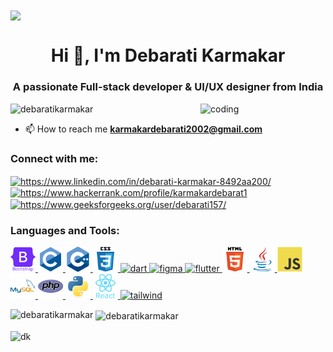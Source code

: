<img src="https://media3.giphy.com/media/v1.Y2lkPTc5MGI3NjExem5jcXF5eWdxcmJ1a3M5cWk1MjM1NzJ4cW42b2g2anRxajI1c3F3YSZlcD12MV9pbnRlcm5hbF9naWZfYnlfaWQmY3Q9Zw/tJDz8mPYyUJZ1Pg9fA/200.webp" width=250 align="center">

<br>



<h1 align="center">Hi 👋, I'm Debarati Karmakar</h1>
<h3 align="center">A passionate Full-stack developer & UI/UX designer from India</h3>



<img align="right" alt="coding" width="200" src="https://media.tenor.com/6JptszQgCnkAAAAj/text-work.gif">


<p align="left"> <img src="https://komarev.com/ghpvc/?username=debaratikarmakar&label=Profile%20views&color=0e75b6&style=flat" alt="debaratikarmakar" /> </p>

- 📫 How to reach me **karmakardebarati2002@gmail.com**





<h3 align="left">Connect with me:</h3>
<p align="left">
<a href="https://linkedin.com/in/https://www.linkedin.com/in/debarati-karmakar-8492aa200/" target="blank"><img align="center" src="https://raw.githubusercontent.com/rahuldkjain/github-profile-readme-generator/master/src/images/icons/Social/linked-in-alt.svg" alt="https://www.linkedin.com/in/debarati-karmakar-8492aa200/" height="30" width="40" /></a>
<a href="https://www.hackerrank.com/https://www.hackerrank.com/profile/karmakardebarat1" target="blank"><img align="center" src="https://raw.githubusercontent.com/rahuldkjain/github-profile-readme-generator/master/src/images/icons/Social/hackerrank.svg" alt="https://www.hackerrank.com/profile/karmakardebarat1" height="30" width="40" /></a>
<a href="https://auth.geeksforgeeks.org/user/https://www.geeksforgeeks.org/user/debarati157/" target="blank"><img align="center" src="https://raw.githubusercontent.com/rahuldkjain/github-profile-readme-generator/master/src/images/icons/Social/geeks-for-geeks.svg" alt="https://www.geeksforgeeks.org/user/debarati157/" height="30" width="40" /></a>
</p>



<h3 align="left">Languages and Tools:</h3>
<p align="left"> <a href="https://getbootstrap.com" target="_blank" rel="noreferrer"> <img src="https://raw.githubusercontent.com/devicons/devicon/master/icons/bootstrap/bootstrap-plain-wordmark.svg" alt="bootstrap" width="40" height="40"/> </a> <a href="https://www.cprogramming.com/" target="_blank" rel="noreferrer"> <img src="https://raw.githubusercontent.com/devicons/devicon/master/icons/c/c-original.svg" alt="c" width="40" height="40"/> </a> <a href="https://www.w3schools.com/cpp/" target="_blank" rel="noreferrer"> <img src="https://raw.githubusercontent.com/devicons/devicon/master/icons/cplusplus/cplusplus-original.svg" alt="cplusplus" width="40" height="40"/> </a> <a href="https://www.w3schools.com/css/" target="_blank" rel="noreferrer"> <img src="https://raw.githubusercontent.com/devicons/devicon/master/icons/css3/css3-original-wordmark.svg" alt="css3" width="40" height="40"/> </a> <a href="https://dart.dev" target="_blank" rel="noreferrer"> <img src="https://www.vectorlogo.zone/logos/dartlang/dartlang-icon.svg" alt="dart" width="40" height="40"/> </a> <a href="https://www.figma.com/" target="_blank" rel="noreferrer"> <img src="https://www.vectorlogo.zone/logos/figma/figma-icon.svg" alt="figma" width="40" height="40"/> </a> <a href="https://flutter.dev" target="_blank" rel="noreferrer"> <img src="https://www.vectorlogo.zone/logos/flutterio/flutterio-icon.svg" alt="flutter" width="40" height="40"/> </a> <a href="https://www.w3.org/html/" target="_blank" rel="noreferrer"> <img src="https://raw.githubusercontent.com/devicons/devicon/master/icons/html5/html5-original-wordmark.svg" alt="html5" width="40" height="40"/> </a> <a href="https://www.java.com" target="_blank" rel="noreferrer"> <img src="https://raw.githubusercontent.com/devicons/devicon/master/icons/java/java-original.svg" alt="java" width="40" height="40"/> </a> <a href="https://developer.mozilla.org/en-US/docs/Web/JavaScript" target="_blank" rel="noreferrer"> <img src="https://raw.githubusercontent.com/devicons/devicon/master/icons/javascript/javascript-original.svg" alt="javascript" width="40" height="40"/> </a> <a href="https://www.mysql.com/" target="_blank" rel="noreferrer"> <img src="https://raw.githubusercontent.com/devicons/devicon/master/icons/mysql/mysql-original-wordmark.svg" alt="mysql" width="40" height="40"/> </a> <a href="https://www.php.net" target="_blank" rel="noreferrer"> <img src="https://raw.githubusercontent.com/devicons/devicon/master/icons/php/php-original.svg" alt="php" width="40" height="40"/> </a> <a href="https://www.python.org" target="_blank" rel="noreferrer"> <img src="https://raw.githubusercontent.com/devicons/devicon/master/icons/python/python-original.svg" alt="python" width="40" height="40"/> </a> <a href="https://reactjs.org/" target="_blank" rel="noreferrer"> <img src="https://raw.githubusercontent.com/devicons/devicon/master/icons/react/react-original-wordmark.svg" alt="react" width="40" height="40"/> </a> <a href="https://tailwindcss.com/" target="_blank" rel="noreferrer"> <img src="https://www.vectorlogo.zone/logos/tailwindcss/tailwindcss-icon.svg" alt="tailwind" width="40" height="40"/> </a> </p>

<p><img align="left" src="https://github-readme-stats.vercel.app/api/top-langs?username=debaratikarmakar&show_icons=true&locale=en&layout=compact" alt="debaratikarmakar" /></p>

<p>&nbsp;<img align="center" src="https://github-readme-stats.vercel.app/api?username=debaratikarmakar&show_icons=true&locale=en" alt="debaratikarmakar" /></p>

<p><img align="center" src="https://github-readme-streak-stats.herokuapp.com/?user=debaratikarmakar&" alt="dk" /></p>

